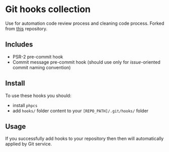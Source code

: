 # Git hooks collection

Use for automation code review process and cleaning code process.
Forked from [this](https://github.com/demmonico/bash) repository.


## Includes

 - PSR-2 pre-commit hook
 - Commit message pre-commit hook (should use only for *issue*-oriented commit naming convention)


## Install

To use these hooks you should:
 - install `phpcs`
 - add `hooks/` folder content to your `[REPO_PATH]/.git/hooks/` folder

 
## Usage

If you successfully add hooks to your repository then then will automatically applied by Git service.